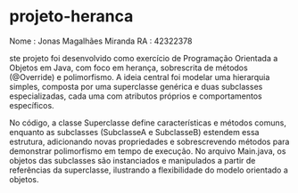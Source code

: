 # projeto-heranca

Nome : Jonas Magalhães Miranda 
RA :  42322378 

ste projeto foi desenvolvido como exercício de Programação Orientada a Objetos em Java, com foco em herança, sobrescrita de métodos (@Override) e polimorfismo. A ideia central foi modelar uma hierarquia simples, composta por uma superclasse genérica e duas subclasses especializadas, cada uma com atributos próprios e comportamentos específicos.

No código, a classe Superclasse define características e métodos comuns, enquanto as subclasses (SubclasseA e SubclasseB) estendem essa estrutura, adicionando novas propriedades e sobrescrevendo métodos para demonstrar polimorfismo em tempo de execução. No arquivo Main.java, os objetos das subclasses são instanciados e manipulados a partir de referências da superclasse, ilustrando a flexibilidade do modelo orientado a objetos.
